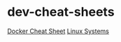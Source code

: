 # dev-cheat-sheets

[Docker Cheat Sheet](https://cs.slackbluetide.com/docker-cs.md)
[Linux Systems](https://cs.slackbluetide.com/linux-systems-cs.md)

